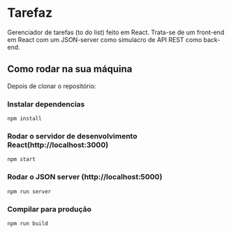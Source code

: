 # Tarefaz
Gerenciador de tarefas (to do list) feito em React.
Trata-se de um front-end em React com um JSON-server como simulacro de API REST como back-end.

## Como rodar na sua máquina

Depois de clonar o repositório:

### Instalar dependencias

```
npm install
```

### Rodar o servidor de desenvolvimento React(http://localhost:3000)

```
npm start
```

### Rodar o JSON server (http://localhost:5000)

```
npm run server
```

### Compilar para produção

```
npm run build
```

